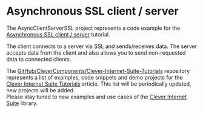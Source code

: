 # Asynchronous SSL client / server

The AsyncClientServerSSL project represents a code example for the [Asynchronous SSL client / server](https://www.clevercomponents.com/portal/kb/a71/asynchronous-ssl-client-server.aspx) tutorial.   

The client connects to a server via SSL and sends/receives data. The server accepts data from the client and also allows you to send non-requested data to connected clients.   

The [GitHub/CleverComponents/Clever-Internet-Suite-Tutorials](https://github.com/CleverComponents/Clever-Internet-Suite-Tutorials) repository represents a list of examples, code snippets and demo projects for the [Clever Internet Suite Tutorials](https://www.clevercomponents.com/articles/article035/) article. This list will be periodically updated, new projects will be added.   
Please stay tuned to new examples and use cases of the [Clever Internet Suite](https://www.clevercomponents.com/products/inetsuite/) library.
